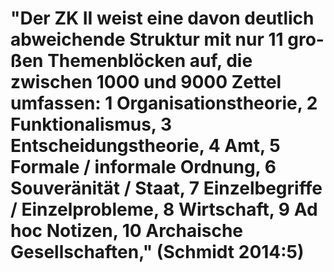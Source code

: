 # "Der ZK II weist eine davon deutlich abweichende Struktur mit nur 11 gro- ßen Themenblöcken auf, die zwischen 1000 und 9000 Zettel umfassen: 1 Organisationstheorie, 2 Funktionalismus, 3 Entscheidungstheorie, 4 Amt, 5 Formale / informale Ordnung, 6 Souveränität / Staat, 7 Einzelbegriffe / Einzelprobleme, 8 Wirtschaft, 9 Ad hoc Notizen, 10 Archaische Gesellschaften," (Schmidt 2014:5)